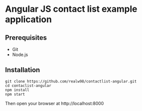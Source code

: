 # Angular JS contact list example application


## Prerequisites

- Git
- Node.js

## Installation

```
git clone https://github.com/realw98/contactlist-angular.git
cd contaclist-angular
npm install
npm start
```

Then open your browser at http://localhost:8000


